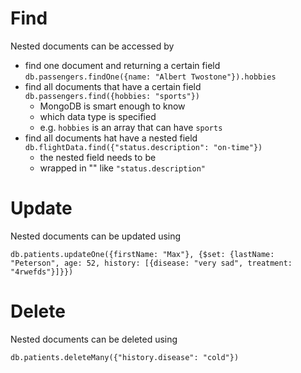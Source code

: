 # Find

Nested documents can be accessed by

- find one document and returning a certain field `db.passengers.findOne({name: "Albert Twostone"}).hobbies`
- find all documents that have a certain field `db.passengers.find({hobbies: "sports"})`
  - MongoDB is smart enough to know
  - which data type is specified
  - e.g. `hobbies` is an array that can have `sports`
- find all documents hat have a nested field `db.flightData.find({"status.description": "on-time"})`
  - the nested field needs to be
  - wrapped in "" like `"status.description"`

# Update

Nested documents can be updated using

`db.patients.updateOne({firstName: "Max"}, {$set: {lastName: "Peterson", age: 52, history: [{disease: "very sad", treatment: "4rwefds"}]}})`

# Delete

Nested documents can be deleted using

`db.patients.deleteMany({"history.disease": "cold"})`
